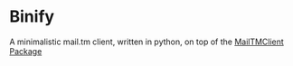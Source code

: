 # Binify

A minimalistic mail.tm client, written in python, on top of the [MailTMClient Package](https://pypi.org/project/MailTMClient/)
